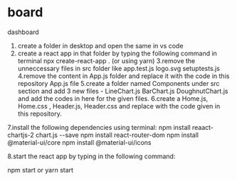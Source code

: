 # board

dashboard 
1. create a folder in desktop and open the same in vs code
2. create a react app in that folder by typing the following command in terminal
npx create-react-app .
(or using yarn)
3.remove the unneccessary files in src folder  like app.test.js logo.svg setuptests.js
4.remove the content in App.js folder and replace it with the code in this repository App.js file
5.create a folder named Components under src section and add 3 new files - LineChart.js BarChart.js DoughnutChart.js and add the codes in here for the given files.
6.create a Home.js, Home.css , Header.js, Header.css and replace with the code given in this repository.

7.install the following dependencies using terminal:
npm install  reaact-chartjs-2 chart.js --save
npm install react-router-dom
npm install @material-ui/core
npm install @material-ui/icons

8.start the react app by typing in the following command:

npm start 
or 
yarn start
